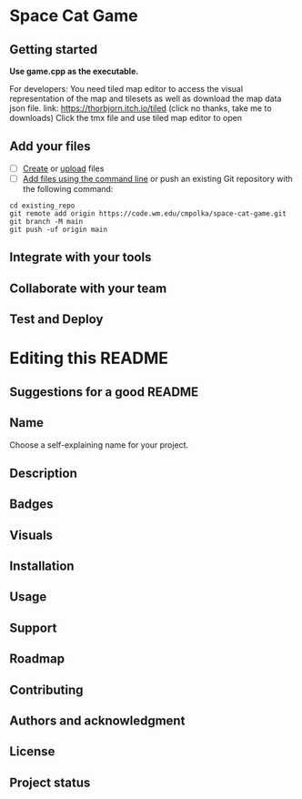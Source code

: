 # Space Cat Game



## Getting started

**Use game.cpp as the executable.**

For developers: You need tiled map editor to access the visual representation of the map and tilesets as well as download the map data json file.
link: https://thorbjorn.itch.io/tiled (click no thanks, take me to downloads)
Click the tmx file and use tiled map editor to open

## Add your files

- [ ] [Create](https://docs.gitlab.com/ee/user/project/repository/web_editor.html#create-a-file) or [upload](https://docs.gitlab.com/ee/user/project/repository/web_editor.html#upload-a-file) files
- [ ] [Add files using the command line](https://docs.gitlab.com/ee/gitlab-basics/add-file.html#add-a-file-using-the-command-line) or push an existing Git repository with the following command:

```
cd existing_repo
git remote add origin https://code.wm.edu/cmpolka/space-cat-game.git
git branch -M main
git push -uf origin main
```

## Integrate with your tools

## Collaborate with your team

## Test and Deploy

# Editing this README

## Suggestions for a good README

## Name
Choose a self-explaining name for your project.

## Description

## Badges

## Visuals

## Installation

## Usage

## Support

## Roadmap

## Contributing

## Authors and acknowledgment

## License

## Project status
